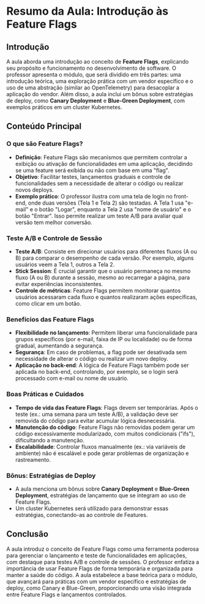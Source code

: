 # Resumo da Aula: Introdução às Feature Flags

## Introdução
A aula aborda uma introdução ao conceito de **Feature Flags**, explicando seu propósito e funcionamento no desenvolvimento de software. O professor apresenta o módulo, que será dividido em três partes: uma introdução teórica, uma exploração prática com um vendor específico e o uso de uma abstração (similar ao OpenTelemetry) para desacoplar a aplicação do vendor. Além disso, a aula inclui um bônus sobre estratégias de deploy, como **Canary Deployment** e **Blue-Green Deployment**, com exemplos práticos em um cluster Kubernetes.

## Conteúdo Principal

### O que são Feature Flags?
- **Definição**: Feature Flags são mecanismos que permitem controlar a exibição ou ativação de funcionalidades em uma aplicação, decidindo se uma feature será exibida ou não com base em uma "flag".
- **Objetivo**: Facilitar testes, lançamentos graduais e controle de funcionalidades sem a necessidade de alterar o código ou realizar novos deploys.
- **Exemplo prático**: O professor ilustra com uma tela de login no front-end, onde duas versões (Tela 1 e Tela 2) são testadas. A Tela 1 usa "e-mail" e o botão "Logar", enquanto a Tela 2 usa "nome de usuário" e o botão "Entrar". Isso permite realizar um teste A/B para avaliar qual versão tem melhor conversão.

### Teste A/B e Controle de Sessão
- **Teste A/B**: Consiste em direcionar usuários para diferentes fluxos (A ou B) para comparar o desempenho de cada versão. Por exemplo, alguns usuários veem a Tela 1, outros a Tela 2.
- **Stick Session**: É crucial garantir que o usuário permaneça no mesmo fluxo (A ou B) durante a sessão, mesmo ao recarregar a página, para evitar experiências inconsistentes.
- **Controle de métricas**: Feature Flags permitem monitorar quantos usuários acessaram cada fluxo e quantos realizaram ações específicas, como clicar em um botão.

### Benefícios das Feature Flags
- **Flexibilidade no lançamento**: Permitem liberar uma funcionalidade para grupos específicos (por e-mail, faixa de IP ou localidade) ou de forma gradual, aumentando a segurança.
- **Segurança**: Em caso de problemas, a flag pode ser desativada sem necessidade de alterar o código ou realizar um novo deploy.
- **Aplicação no back-end**: A lógica de Feature Flags também pode ser aplicada no back-end, controlando, por exemplo, se o login será processado com e-mail ou nome de usuário.

### Boas Práticas e Cuidados
- **Tempo de vida das Feature Flags**: Flags devem ser temporárias. Após o teste (ex.: uma semana para um teste A/B), a validação deve ser removida do código para evitar acumular lógica desnecessária.
- **Manutenção do código**: Feature Flags não removidas podem gerar um código excessivamente modularizado, com muitos condicionais ("ifs"), dificultando a manutenção.
- **Escalabilidade**: Controlar fluxos manualmente (ex.: via variáveis de ambiente) não é escalável e pode gerar problemas de organização e rastreamento.

### Bônus: Estratégias de Deploy
- A aula menciona um bônus sobre **Canary Deployment** e **Blue-Green Deployment**, estratégias de lançamento que se integram ao uso de Feature Flags.
- Um cluster Kubernetes será utilizado para demonstrar essas estratégias, conectando-as ao controle de Features.

## Conclusão
A aula introduz o conceito de Feature Flags como uma ferramenta poderosa para gerenciar o lançamento e teste de funcionalidades em aplicações, com destaque para testes A/B e controle de sessões. O professor enfatiza a importância de usar Feature Flags de forma temporária e organizada para manter a saúde do código. A aula estabelece a base teórica para o módulo, que avançará para práticas com um vendor específico e estratégias de deploy, como Canary e Blue-Green, proporcionando uma visão integrada entre Feature Flags e lançamentos controlados.